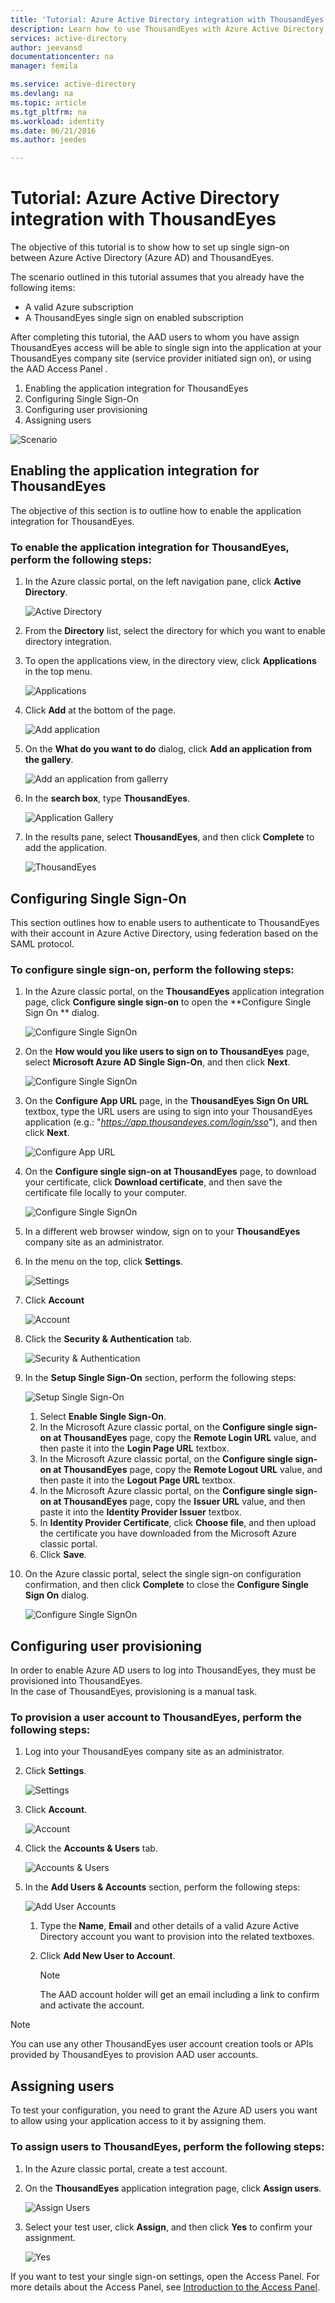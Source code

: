 ```yaml
---
title: 'Tutorial: Azure Active Directory integration with ThousandEyes | Microsoft Azure'
description: Learn how to use ThousandEyes with Azure Active Directory to enable single sign-on, automated provisioning, and more!
services: active-directory
author: jeevansd
documentationcenter: na
manager: femila

ms.service: active-directory
ms.devlang: na
ms.topic: article
ms.tgt_pltfrm: na
ms.workload: identity
ms.date: 06/21/2016
ms.author: jeedes

---
```

# Tutorial: Azure Active Directory integration with ThousandEyes
The objective of this tutorial is to show how to set up single sign-on between Azure Active Directory (Azure AD) and ThousandEyes.

The scenario outlined in this tutorial assumes that you already have the following items:

* A valid Azure subscription
* A ThousandEyes single sign on enabled subscription

After completing this tutorial, the AAD users to whom you have assign ThousandEyes access will be able to single sign into the application at your ThousandEyes company site (service provider initiated sign on), or using the AAD Access Panel .

1. Enabling the application integration for ThousandEyes
2. Configuring Single Sign-On
3. Configuring user provisioning
4. Assigning users

![Scenario](./media/active-directory-saas-thousandeyes-tutorial/IC790059.png "Scenario")

## Enabling the application integration for ThousandEyes
The objective of this section is to outline how to enable the application integration for ThousandEyes.

### To enable the application integration for ThousandEyes, perform the following steps:
1. In the Azure classic portal, on the left navigation pane, click **Active Directory**.
   
   ![Active Directory](./media/active-directory-saas-thousandeyes-tutorial/IC700993.png "Active Directory")
2. From the **Directory** list, select the directory for which you want to enable directory integration.
3. To open the applications view, in the directory view, click **Applications** in the top menu.
   
   ![Applications](./media/active-directory-saas-thousandeyes-tutorial/IC700994.png "Applications")
4. Click **Add** at the bottom of the page.
   
   ![Add application](./media/active-directory-saas-thousandeyes-tutorial/IC749321.png "Add application")
5. On the **What do you want to do** dialog, click **Add an application from the gallery**.
   
   ![Add an application from gallerry](./media/active-directory-saas-thousandeyes-tutorial/IC749322.png "Add an application from gallerry")
6. In the **search box**, type **ThousandEyes**.
   
   ![Application Gallery](./media/active-directory-saas-thousandeyes-tutorial/IC790060.png "Application Gallery")
7. In the results pane, select **ThousandEyes**, and then click **Complete** to add the application.
   
   ![ThousandEyes](./media/active-directory-saas-thousandeyes-tutorial/IC790061.png "ThousandEyes")

## Configuring Single Sign-On
This section outlines how to enable users to authenticate to ThousandEyes with their account in Azure Active Directory, using federation based on the SAML protocol.

### To configure single sign-on, perform the following steps:
1. In the Azure classic portal, on the **ThousandEyes** application integration page, click **Configure single sign-on** to open the **Configure Single Sign On ** dialog.
   
   ![Configure Single SignOn](./media/active-directory-saas-thousandeyes-tutorial/IC790062.png "Configure Single SignOn")
2. On the **How would you like users to sign on to ThousandEyes** page, select **Microsoft Azure AD Single Sign-On**, and then click **Next**.
   
   ![Configure Single SignOn](./media/active-directory-saas-thousandeyes-tutorial/IC790063.png "Configure Single SignOn")
3. On the **Configure App URL** page, in the **ThousandEyes Sign On URL** textbox, type the URL users are using to sign into your ThousandEyes application (e.g.: "*https://app.thousandeyes.com/login/sso*"), and then click **Next**. 
   
   ![Configure App URL](./media/active-directory-saas-thousandeyes-tutorial/IC790064.png "Configure App URL")
4. On the **Configure single sign-on at ThousandEyes** page, to download your certificate, click **Download certificate**, and then save the certificate file locally to your computer.
   
   ![Configure Single SignOn](./media/active-directory-saas-thousandeyes-tutorial/IC790065.png "Configure Single SignOn")
5. In a different web browser window, sign on to your **ThousandEyes** company site as an administrator.
6. In the menu on the top, click **Settings**.
   
   ![Settings](./media/active-directory-saas-thousandeyes-tutorial/IC790066.png "Settings")
7. Click **Account**
   
   ![Account](./media/active-directory-saas-thousandeyes-tutorial/IC790067.png "Account")
8. Click the **Security & Authentication** tab.
   
   ![Security & Authentication](./media/active-directory-saas-thousandeyes-tutorial/IC790068.png "Security & Authentication")
9. In the **Setup Single Sign-On** section, perform the following steps:
   
   ![Setup Single Sign-On](./media/active-directory-saas-thousandeyes-tutorial/IC790069.png "Setup Single Sign-On")
   
   1. Select **Enable Single Sign-On**.
   2. In the Microsoft Azure classic portal, on the **Configure single sign-on at ThousandEyes** page, copy the **Remote Login URL** value, and then paste it into the **Login Page URL** textbox.
   3. In the Microsoft Azure classic portal, on the **Configure single sign-on at ThousandEyes** page, copy the **Remote Logout URL** value, and then paste it into the **Logout Page URL** textbox.
   4. In the Microsoft Azure classic portal, on the **Configure single sign-on at ThousandEyes** page, copy the **Issuer URL** value, and then paste it into the **Identity Provider Issuer** textbox.
   5. In **Identity Provider Certificate**, click **Choose file**, and then upload the certificate you have downloaded from the Microsoft Azure classic portal.
   6. Click **Save**.
10. On the Azure classic portal, select the single sign-on configuration confirmation, and then click **Complete** to close the **Configure Single Sign On** dialog.
    
    ![Configure Single SignOn](./media/active-directory-saas-thousandeyes-tutorial/IC790070.png "Configure Single SignOn")

## Configuring user provisioning
In order to enable Azure AD users to log into ThousandEyes, they must be provisioned into ThousandEyes.  
In the case of ThousandEyes, provisioning is a manual task.

### To provision a user account to ThousandEyes, perform the following steps:
1. Log into your ThousandEyes company site as an administrator.
2. Click **Settings**.
   
   ![Settings](./media/active-directory-saas-thousandeyes-tutorial/IC790066.png "Settings")
3. Click **Account**.
   
   ![Account](./media/active-directory-saas-thousandeyes-tutorial/IC790067.png "Account")
4. Click the **Accounts & Users** tab.
   
   ![Accounts & Users](./media/active-directory-saas-thousandeyes-tutorial/IC790073.png "Accounts & Users")
5. In the **Add Users & Accounts** section, perform the following steps:
   
   ![Add User Accounts](./media/active-directory-saas-thousandeyes-tutorial/IC790074.png "Add User Accounts")
   
   1. Type the **Name**, **Email** and other details of a valid Azure Active Directory account you want to provision into the related textboxes.
   2. Click **Add New User to Account**.
      
      > [!NOTE]
      > The AAD account holder will get an email including a link to confirm and activate the account.
      > 
      > 

> [!NOTE]
> You can use any other ThousandEyes user account creation tools or APIs provided by ThousandEyes to provision AAD user accounts.
> 
> 

## Assigning users
To test your configuration, you need to grant the Azure AD users you want to allow using your application access to it by assigning them.

### To assign users to ThousandEyes, perform the following steps:
1. In the Azure classic portal, create a test account.
2. On the **ThousandEyes** application integration page, click **Assign users**.
   
   ![Assign Users](./media/active-directory-saas-thousandeyes-tutorial/IC790075.png "Assign Users")
3. Select your test user, click **Assign**, and then click **Yes** to confirm your assignment.
   
   ![Yes](./media/active-directory-saas-thousandeyes-tutorial/IC767830.png "Yes")

If you want to test your single sign-on settings, open the Access Panel. For more details about the Access Panel, see [Introduction to the Access Panel](active-directory-saas-access-panel-introduction.md).

